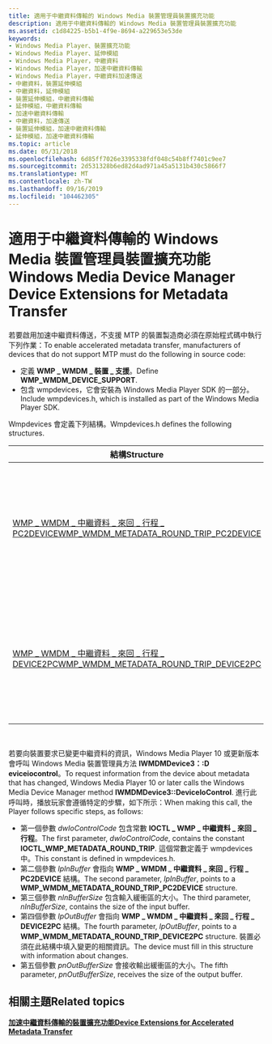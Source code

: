 ```yaml
---
title: 適用于中繼資料傳輸的 Windows Media 裝置管理員裝置擴充功能
description: 適用于中繼資料傳輸的 Windows Media 裝置管理員裝置擴充功能
ms.assetid: c1d84225-b5b1-4f9e-8694-a229653e53de
keywords:
- Windows Media Player、裝置擴充功能
- Windows Media Player、延伸模組
- Windows Media Player，中繼資料
- Windows Media Player，加速中繼資料傳輸
- Windows Media Player，中繼資料加速傳送
- 中繼資料，裝置延伸模組
- 中繼資料，延伸模組
- 裝置延伸模組，中繼資料傳輸
- 延伸模組，中繼資料傳輸
- 加速中繼資料傳輸
- 中繼資料，加速傳送
- 裝置延伸模組，加速中繼資料傳輸
- 延伸模組，加速中繼資料傳輸
ms.topic: article
ms.date: 05/31/2018
ms.openlocfilehash: 6d85ff7026e3395338fdf048c54b8ff7401c9ee7
ms.sourcegitcommit: 2d531328b6ed82d4ad971a45a5131b430c5866f7
ms.translationtype: MT
ms.contentlocale: zh-TW
ms.lasthandoff: 09/16/2019
ms.locfileid: "104462305"
---
```

# <a name="windows-media-device-manager-device-extensions-for-metadata-transfer"></a><span data-ttu-id="4f06b-116">適用于中繼資料傳輸的 Windows Media 裝置管理員裝置擴充功能</span><span class="sxs-lookup"><span data-stu-id="4f06b-116">Windows Media Device Manager Device Extensions for Metadata Transfer</span></span>

<span data-ttu-id="4f06b-117">若要啟用加速中繼資料傳送，不支援 MTP 的裝置製造商必須在原始程式碼中執行下列作業：</span><span class="sxs-lookup"><span data-stu-id="4f06b-117">To enable accelerated metadata transfer, manufacturers of devices that do not support MTP must do the following in source code:</span></span>

-   <span data-ttu-id="4f06b-118">定義 **WMP \_ WMDM \_ 裝置 \_ 支援**。</span><span class="sxs-lookup"><span data-stu-id="4f06b-118">Define **WMP\_WMDM\_DEVICE\_SUPPORT**.</span></span>
-   <span data-ttu-id="4f06b-119">包含 wmpdevices，它會安裝為 Windows Media Player SDK 的一部分。</span><span class="sxs-lookup"><span data-stu-id="4f06b-119">Include wmpdevices.h, which is installed as part of the Windows Media Player SDK.</span></span>

<span data-ttu-id="4f06b-120">Wmpdevices 會定義下列結構。</span><span class="sxs-lookup"><span data-stu-id="4f06b-120">Wmpdevices.h defines the following structures.</span></span>



| <span data-ttu-id="4f06b-121">結構</span><span class="sxs-lookup"><span data-stu-id="4f06b-121">Structure</span></span>                                                                                 | <span data-ttu-id="4f06b-122">Description</span><span class="sxs-lookup"><span data-stu-id="4f06b-122">Description</span></span>                                                                                                                                       |
|-------------------------------------------------------------------------------------------|---------------------------------------------------------------------------------------------------------------------------------------------------|
| [<span data-ttu-id="4f06b-123">WMP \_ WMDM \_ 中繼資料 \_ 來回 \_ 行程 \_ PC2DEVICE</span><span class="sxs-lookup"><span data-stu-id="4f06b-123">WMP\_WMDM\_METADATA\_ROUND\_TRIP\_PC2DEVICE</span></span>](/previous-versions/windows/desktop/api/wmpdevices/ns-wmpdevices-wmp_wmdm_metadata_round_trip_pc2device) | <span data-ttu-id="4f06b-124">Windows Media Player 用來向不支援 MTP 的可攜式裝置要求加速元資料同步處理資訊的結構。</span><span class="sxs-lookup"><span data-stu-id="4f06b-124">Structure used by Windows Media Player to request accelerated metadata synchronization information from portable devices that do not support MTP.</span></span> |
| [<span data-ttu-id="4f06b-125">WMP \_ WMDM \_ 中繼資料 \_ 來回 \_ 行程 \_ DEVICE2PC</span><span class="sxs-lookup"><span data-stu-id="4f06b-125">WMP\_WMDM\_METADATA\_ROUND\_TRIP\_DEVICE2PC</span></span>](/previous-versions/windows/desktop/api/wmpdevices/ns-wmpdevices-wmp_wmdm_metadata_round_trip_device2pc) | <span data-ttu-id="4f06b-126">Windows Media Player 用來從不支援 MTP 的可攜式裝置接收加速元資料同步處理資訊的結構。</span><span class="sxs-lookup"><span data-stu-id="4f06b-126">Structure used by Windows Media Player to receive accelerated metadata synchronization information from portable devices that do not support MTP.</span></span> |



 

<span data-ttu-id="4f06b-127">若要向裝置要求已變更中繼資料的資訊，Windows Media Player 10 或更新版本會呼叫 Windows Media 裝置管理員方法 **IWMDMDevice3：:D eviceiocontrol**。</span><span class="sxs-lookup"><span data-stu-id="4f06b-127">To request information from the device about metadata that has changed, Windows Media Player 10 or later calls the Windows Media Device Manager method **IWMDMDevice3::DeviceIoControl**.</span></span> <span data-ttu-id="4f06b-128">進行此呼叫時，播放玩家會遵循特定的步驟，如下所示：</span><span class="sxs-lookup"><span data-stu-id="4f06b-128">When making this call, the Player follows specific steps, as follows:</span></span>

-   <span data-ttu-id="4f06b-129">第一個參數 *dwIoControlCode* 包含常數 **IOCTL \_ WMP \_ 中繼資料 \_ 來回 \_ 行程**。</span><span class="sxs-lookup"><span data-stu-id="4f06b-129">The first parameter, *dwIoControlCode*, contains the constant **IOCTL\_WMP\_METADATA\_ROUND\_TRIP**.</span></span> <span data-ttu-id="4f06b-130">這個常數定義于 wmpdevices 中。</span><span class="sxs-lookup"><span data-stu-id="4f06b-130">This constant is defined in wmpdevices.h.</span></span>
-   <span data-ttu-id="4f06b-131">第二個參數 *lpInBuffer* 會指向 **WMP \_ WMDM \_ 中繼資料 \_ 來回 \_ 行程 \_ PC2DEVICE** 結構。</span><span class="sxs-lookup"><span data-stu-id="4f06b-131">The second parameter, *lpInBuffer*, points to a **WMP\_WMDM\_METADATA\_ROUND\_TRIP\_PC2DEVICE** structure.</span></span>
-   <span data-ttu-id="4f06b-132">第三個參數 *nInBufferSize* 包含輸入緩衝區的大小。</span><span class="sxs-lookup"><span data-stu-id="4f06b-132">The third parameter, *nInBufferSize*, contains the size of the input buffer.</span></span>
-   <span data-ttu-id="4f06b-133">第四個參數 *lpOutBuffer* 會指向 **WMP \_ WMDM \_ 中繼資料 \_ 來回 \_ 行程 \_ DEVICE2PC** 結構。</span><span class="sxs-lookup"><span data-stu-id="4f06b-133">The fourth parameter, *lpOutBuffer*, points to a **WMP\_WMDM\_METADATA\_ROUND\_TRIP\_DEVICE2PC** structure.</span></span> <span data-ttu-id="4f06b-134">裝置必須在此結構中填入變更的相關資訊。</span><span class="sxs-lookup"><span data-stu-id="4f06b-134">The device must fill in this structure with information about changes.</span></span>
-   <span data-ttu-id="4f06b-135">第五個參數 *pnOutBufferSize* 會接收輸出緩衝區的大小。</span><span class="sxs-lookup"><span data-stu-id="4f06b-135">The fifth parameter, *pnOutBufferSize*, receives the size of the output buffer.</span></span>

## <a name="related-topics"></a><span data-ttu-id="4f06b-136">相關主題</span><span class="sxs-lookup"><span data-stu-id="4f06b-136">Related topics</span></span>

<dl> <dt>

[<span data-ttu-id="4f06b-137">**加速中繼資料傳輸的裝置擴充功能**</span><span class="sxs-lookup"><span data-stu-id="4f06b-137">**Device Extensions for Accelerated Metadata Transfer**</span></span>](device-extensions-for-accelerated-metadata-transfer.md)
</dt> </dl>

 

 




